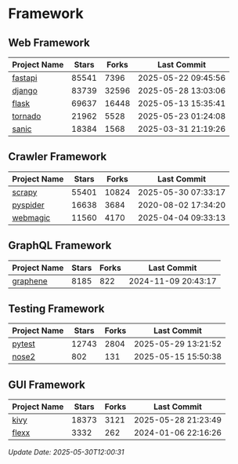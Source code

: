 # Framework

## Web Framework
| Project Name | Stars | Forks | Last Commit |
| ------------ | ----- | ----- | ----------- |
| [fastapi](https://github.com/fastapi/fastapi) | 85541 | 7396 | 2025-05-22 09:45:56 |
| [django](https://github.com/django/django) | 83739 | 32596 | 2025-05-28 13:03:06 |
| [flask](https://github.com/pallets/flask) | 69637 | 16448 | 2025-05-13 15:35:41 |
| [tornado](https://github.com/tornadoweb/tornado) | 21962 | 5528 | 2025-05-23 01:24:08 |
| [sanic](https://github.com/sanic-org/sanic) | 18384 | 1568 | 2025-03-31 21:19:26 |

## Crawler Framework
| Project Name | Stars | Forks | Last Commit |
| ------------ | ----- | ----- | ----------- |
| [scrapy](https://github.com/scrapy/scrapy) | 55401 | 10824 | 2025-05-30 07:33:17 |
| [pyspider](https://github.com/binux/pyspider) | 16638 | 3684 | 2020-08-02 17:34:20 |
| [webmagic](https://github.com/code4craft/webmagic) | 11560 | 4170 | 2025-04-04 09:33:13 |

## GraphQL Framework
| Project Name | Stars | Forks | Last Commit |
| ------------ | ----- | ----- | ----------- |
| [graphene](https://github.com/graphql-python/graphene) | 8185 | 822 | 2024-11-09 20:43:17 |

## Testing Framework
| Project Name | Stars | Forks | Last Commit |
| ------------ | ----- | ----- | ----------- |
| [pytest](https://github.com/pytest-dev/pytest) | 12743 | 2804 | 2025-05-29 13:21:52 |
| [nose2](https://github.com/nose-devs/nose2) | 802 | 131 | 2025-05-15 15:50:38 |

## GUI Framework
| Project Name | Stars | Forks | Last Commit |
| ------------ | ----- | ----- | ----------- |
| [kivy](https://github.com/kivy/kivy) | 18373 | 3121 | 2025-05-28 21:23:49 |
| [flexx](https://github.com/flexxui/flexx) | 3332 | 262 | 2024-01-06 22:16:26 |

*Update Date: 2025-05-30T12:00:31*